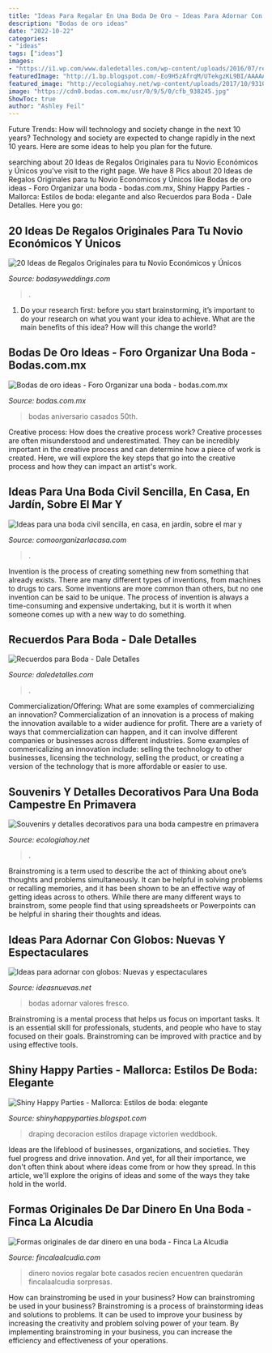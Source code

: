 ```yaml
---
title: "Ideas Para Regalar En Una Boda De Oro ~ Ideas Para Adornar Con Globos: Nuevas Y Espectaculares"
description: "Bodas de oro ideas"
date: "2022-10-22"
categories:
- "ideas"
tags: ["ideas"]
images:
- "https://i1.wp.com/www.daledetalles.com/wp-content/uploads/2016/07/recuerdos-para-boda20.jpg"
featuredImage: "http://1.bp.blogspot.com/-Eo9H5zAfrqM/UTekgzKL9BI/AAAAAAAAEBc/cUPya8xbCfE/s1600/decoracion-boda-elegante-interior-naranja-oro-lamparas-colgantes-luminarias-mallorca.jpg"
featured_image: "http://ecologiahoy.net/wp-content/uploads/2017/10/9310b7a03bbfcafe84543f6e2975998a.jpg"
image: "https://cdn0.bodas.com.mx/usr/0/9/5/0/cfb_938245.jpg"
ShowToc: true
author: "Ashley Feil"
---
```



Future Trends: How will technology and society change in the next 10 years?
Technology and society are expected to change rapidly in the next 10 years. Here are some ideas to help you plan for the future.

	

		
searching about 20 Ideas de Regalos Originales para tu Novio Económicos y Únicos you've visit to the right page. We have 8 Pics about 20 Ideas de Regalos Originales para tu Novio Económicos y Únicos like Bodas de oro ideas - Foro Organizar una boda - bodas.com.mx, Shiny Happy Parties - Mallorca: Estilos de boda: elegante and also Recuerdos para Boda - Dale Detalles. Here you go:
		
    
## 20 Ideas De Regalos Originales Para Tu Novio Económicos Y Únicos

<img loading=lazy src="https://bodasyweddings.com/wp-content/uploads/2016/04/regalos-para-tu-novio-originales.jpg" onerror="this.onerror=null;this.src='https://tse4.mm.bing.net/th?id=OIP.Wg_uiF4isqQHrc-sH5gWhAHaJ3&amp;pid=15.1';" alt="20 Ideas de Regalos Originales para tu Novio Económicos y Únicos">

_Source: bodasyweddings.com_

>. 

	

1. Do your research first: before you start brainstorming, it’s important to do your research on what you want your idea to achieve. What are the main benefits of this idea? How will this change the world?

    
## Bodas De Oro Ideas - Foro Organizar Una Boda - Bodas.com.mx

<img loading=lazy src="https://cdn0.bodas.com.mx/usr/0/9/5/0/cfb_938245.jpg" onerror="this.onerror=null;this.src='https://tse1.mm.bing.net/th?id=OIP.PqaLBRetgXZaxN3wqAzdMQHaKD&amp;pid=15.1';" alt="Bodas de oro ideas - Foro Organizar una boda - bodas.com.mx">

_Source: bodas.com.mx_

>bodas aniversario casados 50th. 

	

Creative process: How does the creative process work?
Creative processes are often misunderstood and underestimated. They can be incredibly important in the creative process and can determine how a piece of work is created. Here, we will explore the key steps that go into the creative process and how they can impact an artist's work.

    
## Ideas Para Una Boda Civil Sencilla, En Casa, En Jardín, Sobre El Mar Y

<img loading=lazy src="https://comoorganizarlacasa.com/bodas/wp-content/uploads/2018/02/ideas-para-bodas-civil-21.jpg" onerror="this.onerror=null;this.src='https://tse3.mm.bing.net/th?id=OIP.-IPs-LmsZjiwD_HvM9knlgHaLH&amp;pid=15.1';" alt="Ideas para una boda civil sencilla, en casa, en jardín, sobre el mar y">

_Source: comoorganizarlacasa.com_

>. 

	

Invention is the process of creating something new from something that already exists. There are many different types of inventions, from machines to drugs to cars. Some inventions are more common than others, but no one invention can be said to be unique. The process of invention is always a time-consuming and expensive undertaking, but it is worth it when someone comes up with a new way to do something.

    
## Recuerdos Para Boda - Dale Detalles

<img loading=lazy src="https://i1.wp.com/www.daledetalles.com/wp-content/uploads/2016/07/recuerdos-para-boda20.jpg" onerror="this.onerror=null;this.src='https://tse4.mm.bing.net/th?id=OIP.POHlKd7P-JxbvYD2ohB5BAAAAA&amp;pid=15.1';" alt="Recuerdos para Boda - Dale Detalles">

_Source: daledetalles.com_

>. 

	

Commercialization/Offering: What are some examples of commercializing an innovation?
Commercialization of an innovation is a process of making the innovation available to a wider audience for profit. There are a variety of ways that commercialization can happen, and it can involve different companies or businesses across different industries. Some examples of commericalizing an innovation include: selling the technology to other businesses, licensing the technology, selling the product, or creating a version of the technology that is more affordable or easier to use.

    
## Souvenirs Y Detalles Decorativos Para Una Boda Campestre En Primavera

<img loading=lazy src="http://ecologiahoy.net/wp-content/uploads/2017/10/9310b7a03bbfcafe84543f6e2975998a.jpg" onerror="this.onerror=null;this.src='https://tse2.mm.bing.net/th?id=OIP.kxC3oDu_yv6EVD9uKXWZigHaNK&amp;pid=15.1';" alt="Souvenirs y detalles decorativos para una boda campestre en primavera">

_Source: ecologiahoy.net_

>. 

	

Brainstroming is a term used to describe the act of thinking about one’s thoughts and problems simultaneously. It can be helpful in solving problems or recalling memories, and it has been shown to be an effective way of getting ideas across to others. While there are many different ways to brainstrom, some people find that using spreadsheets or Powerpoints can be helpful in sharing their thoughts and ideas.

    
## Ideas Para Adornar Con Globos: Nuevas Y Espectaculares

<img loading=lazy src="https://ideasnuevas.net/wp-content/uploads/2019/01/img_4176.jpg" onerror="this.onerror=null;this.src='https://tse3.mm.bing.net/th?id=OIP.FG7_7jdsop8qOhNp9d1SogHaLH&amp;pid=15.1';" alt="Ideas para adornar con globos: Nuevas y espectaculares">

_Source: ideasnuevas.net_

>bodas adornar valores fresco. 

	

Brainstroming is a mental process that helps us focus on important tasks. It is an essential skill for professionals, students, and people who have to stay focused on their goals. Brainstroming can be improved with practice and by using effective tools.

    
## Shiny Happy Parties - Mallorca: Estilos De Boda: Elegante

<img loading=lazy src="http://1.bp.blogspot.com/-Eo9H5zAfrqM/UTekgzKL9BI/AAAAAAAAEBc/cUPya8xbCfE/s1600/decoracion-boda-elegante-interior-naranja-oro-lamparas-colgantes-luminarias-mallorca.jpg" onerror="this.onerror=null;this.src='https://tse2.mm.bing.net/th?id=OIP.DStlmg_B8CScL8U6qInxnAHaLH&amp;pid=15.1';" alt="Shiny Happy Parties - Mallorca: Estilos de boda: elegante">

_Source: shinyhappyparties.blogspot.com_

>draping decoracion estilos drapage victorien weddbook. 

	

Ideas are the lifeblood of businesses, organizations, and societies. They fuel progress and drive innovation. And yet, for all their importance, we don't often think about where ideas come from or how they spread. In this article, we'll explore the origins of ideas and some of the ways they take hold in the world.

    
## Formas Originales De Dar Dinero En Una Boda - Finca La Alcudia

<img loading=lazy src="https://fincalaalcudia.com/wp-content/uploads/2019/04/formas-originales-dar-dinero-boda-01.jpg" onerror="this.onerror=null;this.src='https://tse4.mm.bing.net/th?id=OIP.n1ojEo_TUJe1RTAsREv1KgHaJ4&amp;pid=15.1';" alt="Formas originales de dar dinero en una boda - Finca La Alcudia">

_Source: fincalaalcudia.com_

>dinero novios regalar bote casados recien encuentren quedarán fincalaalcudia sorpresas. 

	

How can brainstroming be used in your business?
How can brainstroming be used in your business? Brainstroming is a process of brainstorming ideas and solutions to problems. It can be used to improve your business by increasing the creativity and problem solving power of your team. By implementing brainstroming in your business, you can increase the efficiency and effectiveness of your operations.

